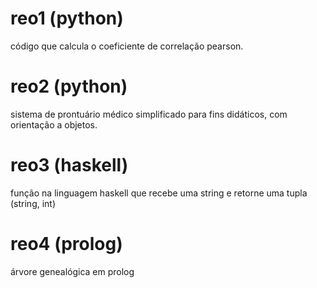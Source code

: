 # reo1 (python) 

código que calcula o coeficiente de correlação pearson.

# reo2 (python)

sistema de prontuário médico simplificado para fins didáticos, com orientação a objetos.

# reo3 (haskell)

função na linguagem haskell que recebe uma string e retorne uma tupla (string, int)

# reo4 (prolog)

árvore genealógica em prolog
